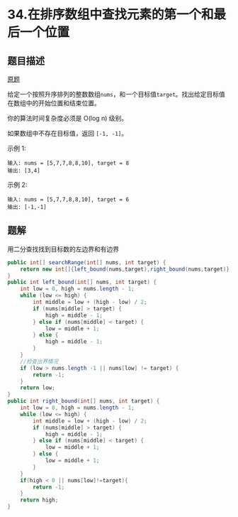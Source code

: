 # 34.在排序数组中查找元素的第一个和最后一个位置

## 题目描述

[原题](https://leetcode-cn.com/problems/find-first-and-last-position-of-element-in-sorted-array/)

给定一个按照升序排列的整数数组`nums`，和一个目标值`target`。找出给定目标值在数组中的开始位置和结束位置。

你的算法时间复杂度必须是 O\(log n\) 级别。

如果数组中不存在目标值，返回 `[-1, -1]`。

示例 1:

```text
输入: nums = [5,7,7,8,8,10], target = 8
输出: [3,4]
```

示例 2:

```text
输入: nums = [5,7,7,8,8,10], target = 6
输出: [-1,-1]
```

## 题解

用二分查找找到目标数的左边界和有边界

```java
public int[] searchRange(int[] nums, int target) {
    return new int[]{left_bound(nums,target),right_bound(nums,target)};
}
public int left_bound(int[] nums, int target) {
    int low = 0, high = nums.length - 1;
    while (low <= high) {
        int middle = low + (high - low) / 2;
        if (nums[middle] > target) {
            high = middle - 1;
        } else if (nums[middle] < target) {
            low = middle + 1;
        } else {
            high = middle - 1;
        }
    }
    //检查出界情况
    if (low > nums.length -1 || nums[low] != target) {
        return -1;
    }
    return low;
}
public int right_bound(int[] nums, int target) {
    int low = 0, high = nums.length - 1;
    while (low <= high) {
        int middle = low + (high - low) / 2;
        if (nums[middle] > target) {
            high = middle - 1;
        } else if (nums[middle] < target) {
            low = middle + 1;
        } else {
            low = middle + 1;
        }
    }
    if(high < 0 || nums[low]!=target){
        return -1;
    }
    return high;
}
```

